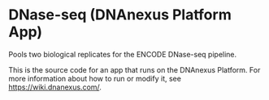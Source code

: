 <!-- dx-header -->
# DNase-seq (DNAnexus Platform App)

Pools two biological replicates for the ENCODE DNase-seq pipeline.

This is the source code for an app that runs on the DNAnexus Platform.
For more information about how to run or modify it, see
https://wiki.dnanexus.com/.
<!-- /dx-header -->


